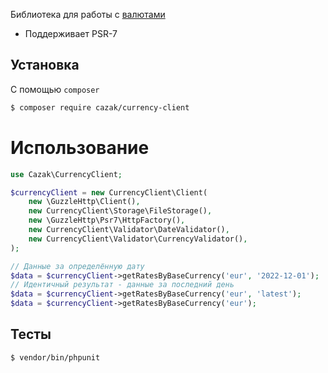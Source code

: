 Библиотека для работы с [валютами](https://github.com/fawazahmed0/currency-api)
- Поддерживает PSR-7

## Установка

С помощью `composer`

```bash
$ composer require cazak/currency-client
```

# Использование

```php
use Cazak\CurrencyClient;

$currencyClient = new CurrencyClient\Client(
    new \GuzzleHttp\Client(),
    new CurrencyClient\Storage\FileStorage(),
    new \GuzzleHttp\Psr7\HttpFactory(),
    new CurrencyClient\Validator\DateValidator(),
    new CurrencyClient\Validator\CurrencyValidator(),
);

// Данные за определённую дату
$data = $currencyClient->getRatesByBaseCurrency('eur', '2022-12-01');
// Идентичный результат - данные за последний день
$data = $currencyClient->getRatesByBaseCurrency('eur', 'latest');
$data = $currencyClient->getRatesByBaseCurrency('eur');
```

## Тесты

```bash
$ vendor/bin/phpunit
```
